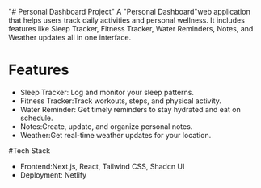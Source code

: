 "# Personal Dashboard Project" 
A "Personal Dashboard"web application that helps users track daily activities and personal wellness. It includes features like Sleep Tracker, Fitness Tracker, Water Reminders, Notes, and Weather updates all in one interface.

# Features

- Sleep Tracker: Log and monitor your sleep patterns.  
- Fitness Tracker:Track workouts, steps, and physical activity.  
- Water Reminder: Get timely reminders to stay hydrated and eat on schedule.  
- Notes:Create, update, and organize personal notes.  
- Weather:Get real-time weather updates for your location.  

#Tech Stack

- Frontend:Next.js, React, Tailwind CSS, Shadcn UI  
- Deployment: Netlify 
